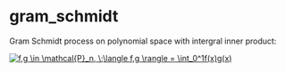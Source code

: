 # gram_schmidt
Gram Schmidt process on polynomial space with intergral inner product:

<a href="https://www.codecogs.com/eqnedit.php?latex=f,g&space;\in&space;\mathcal{P}_n,&space;\;\langle&space;f,g&space;\rangle&space;=&space;\int_0^1f(x)g(x)" target="_blank"><img src="https://latex.codecogs.com/gif.latex?f,g&space;\in&space;\mathcal{P}_n,&space;\;\langle&space;f,g&space;\rangle&space;=&space;\int_0^1f(x)g(x)" title="f,g \in \mathcal{P}_n, \;\langle f,g \rangle = \int_0^1f(x)g(x)" /></a>


